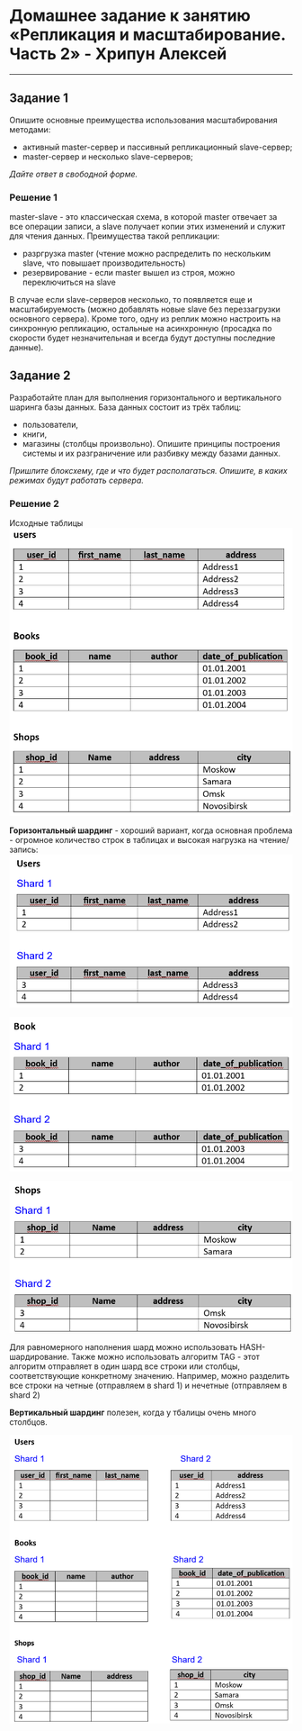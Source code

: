 # Домашнее задание к занятию «Репликация и масштабирование. Часть 2» - Хрипун Алексей

---

## Задание 1
Опишите основные преимущества использования масштабирования методами:

* активный master-сервер и пассивный репликационный slave-сервер;
* master-сервер и несколько slave-серверов;

*Дайте ответ в свободной форме.*

### Решение 1
master-slave - это классическая схема, в которой master отвечает за все операции записи, а slave получает копии этих изменений и служит для чтения данных. Преимущества такой репликации:
- разргрузка master (чтение можно распределить по нескольким slave, что повышает производительность)
- резервирование - если master вышел из строя, можно переключиться на slave

В случае если slave-серверов несколько, то появляется еще и масштабируемость (можно добавлять новые slave без переззагрузки основного сервера). Кроме того, одну из реплик можно настроить на синхронную репликацию, остальные на асинхронную (просадка по скорости будет незначительная и всегда будут доступны последние данные).

## Задание 2
Разработайте план для выполнения горизонтального и вертикального шаринга базы данных. База данных состоит из трёх таблиц:

* пользователи,
* книги,
* магазины (столбцы произвольно).
Опишите принципы построения системы и их разграничение или разбивку между базами данных.

*Пришлите блоксхему, где и что будет располагаться. Опишите, в каких режимах будут работать сервера.*

### Решение 2
Исходные таблицы
![origin table](img/task2_1.png)

**Горизонтальный шардинг** - хороший вариант, когда основная проблема - огромное количество строк в таблицах и высокая нагрузка на чтение/запись:
![horizont user](img/task2_3.png)

![horizont book](img/task2_4.png)

![horizont shop](img/task2_5.png)

Для равномерного наполнения шард можно использовать HASH-шардирование. Также можно использовать алгоритм TAG - этот алгоритм отправляет в один шард все строки или столбцы, соответствующие конкретному значению. Например, можно разделить  все строки на четные (отправляем в shard 1) и нечетные (отправляем в shard 2)  

**Вертикальный шардинг** полезен, когда у тбалицы очень много столбцов.

![vert table](img/task2_2.png)

